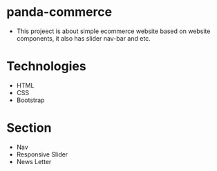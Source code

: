 # panda-commerce
* This projeect is about simple ecommerce website based on website components, it also has slider nav-bar and etc.

# Technologies
* HTML
* CSS
* Bootstrap

# Section
* Nav
* Responsive Slider
* News Letter
